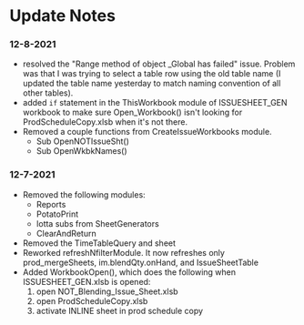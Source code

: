 # Update Notes 

### 12-8-2021
 - resolved the "Range method of object _Global has failed" issue. Problem was that I was trying to select a table row using the old table name (I updated the table name yesterday to match naming convention of all other tables).
 - added `if` statement in the ThisWorkbook module of ISSUESHEET_GEN workbook to make sure Open_Workbook() isn't looking for ProdScheduleCopy.xlsb when it's not there. 
 - Removed a couple functions from CreateIssueWorkbooks module.
	 - Sub OpenNOTIssueSht()
	 - Sub OpenWkbkNames() 

### 12-7-2021
 - Removed the following modules:
	 - Reports
	 - PotatoPrint
	 - lotta subs from SheetGenerators
	 - ClearAndReturn
 - Removed the TimeTableQuery and sheet
 - Reworked refreshNfilterModule. It now refreshes only prod_mergeSheets, im.blendQty.onHand, and IssueSheetTable
 - Added WorkbookOpen(), which does the following when ISSUESHEET_GEN.xlsb is opened:
	 1.  open NOT_Blending_Issue_Sheet.xlsb
	 2.  open ProdScheduleCopy.xlsb
	 3.  activate INLINE sheet in prod schedule copy

